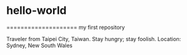 # hello-world
====================
my first repository

Traveler from Taipei City, Taiwan. Stay hungry; stay foolish.
Location: Sydney, New South Wales
